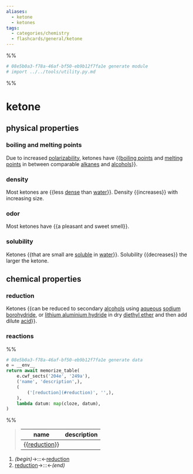 ```yaml
---
aliases:
  - ketone
  - ketones
tags:
  - categories/chemistry
  - flashcards/general/ketone
---
```


%%
```Python
# 08e5b0a3-f78a-46af-bf50-eb9b12f7fa1e generate module
# import ../../tools/utility.py.md
```
%%

# ketone

## physical properties

### boiling and melting points

Due to increased [polarizability](polarizability.md), ketones have {{[boiling points](boiling%20point.md) and [melting points](melting%20point.md) in between comparable [alkanes](alkane.md) and [alcohols](alcohol.md)}}. <!--SR:!2023-07-26,79,290-->

### density

Most ketones are {{less [dense](density.md) than [water](water.md)}}. Density {{increases}} with increasing size. <!--SR:!2023-08-05,81,250!2024-05-20,318,330-->

### odor

Most ketones have {{a pleasant and sweet smell}}. <!--SR:!2023-10-04,125,290-->

### solubility

Ketones {{that are small are [soluble](solubility.md) in [water](water.md)}}. Solubility {{decreases}} the larger the ketone. <!--SR:!2024-05-30,328,330!2024-05-19,317,330-->

## chemical properties

### reduction

Ketones {{can be reduced to secondary [alcohols](alcohol.md) using [aqueous](aqueous%20solution.md) [sodium borohydride](sodium%20borohydride.md), or [lithium aluminium hydride](lithium%20aluminium%20hydride.md) in dry [diethyl ether](diethyl%20ether.md) and then add dilute [acid](acid.md)}}. <!--SR:!2023-11-19,166,299-->

### reactions

%%
```Python
# 08e5b0a3-f78a-46af-bf50-eb9b12f7fa1e generate data
e = __env__
return await memorize_table(
	e.cwf_sects('204e', '249a'),
	('name', 'description',),
	(
		('[reduction](#reduction)', '',),
	),
	lambda datum: map(cloze, datum),
)
```
%%

<!--08e5b0a3-f78a-46af-bf50-eb9b12f7fa1e generate section="204e"--><!-- The following content is generated at 2023-04-06T10:40:18.725586+08:00. Any edits will be overridden! -->

> | name | description |
> |-|-|
> | {{[reduction](#reduction)}} |  | <!--SR:!2024-06-26,344,339-->

<!--/08e5b0a3-f78a-46af-bf50-eb9b12f7fa1e-->

<!--08e5b0a3-f78a-46af-bf50-eb9b12f7fa1e generate section="249a"--><!-- The following content is generated at 2023-04-06T10:40:18.715119+08:00. Any edits will be overridden! -->

1. _(begin)_→:::←[reduction](#reduction) <!--SR:!2023-11-04,146,299!2024-06-25,343,339-->
2. [reduction](#reduction)→:::←_(end)_ <!--SR:!2023-07-19,79,319!2024-07-13,361,339-->

<!--/08e5b0a3-f78a-46af-bf50-eb9b12f7fa1e-->
